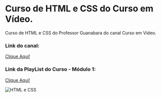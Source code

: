# Curso de HTML e CSS do Curso em Vídeo.

Curso de HTML e CSS do Professor Guanabara do canal Curso em Vídeo.

### Link do canal: 
[Clique Aqui!](https://www.youtube.com/c/CursoemV%C3%ADdeo)

### Link da PlayList do Curso - Módulo 1:
[Clique Aqui!](https://youtube.com/playlist?list=PLHz_AreHm4dkZ9-atkcmcBaMZdmLHft8n)

![HTML e CSS](https://www.isbrasil.info/blog/_images/blog/destaques/2018/05/28/html-x-css-afinal-quais-sao-as-diferencas_1b35feb55a5e269746bc6bc148337033.webp)
